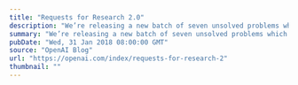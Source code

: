 ```yaml
---
title: "Requests for Research 2.0"
description: "We’re releasing a new batch of seven unsolved problems which have come up in the course of our research at OpenAI."
summary: "We’re releasing a new batch of seven unsolved problems which have come up in the course of our research at OpenAI."
pubDate: "Wed, 31 Jan 2018 08:00:00 GMT"
source: "OpenAI Blog"
url: "https://openai.com/index/requests-for-research-2"
thumbnail: ""
---
```


